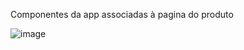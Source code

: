 Componentes da app associadas à pagina do produto

![image](https://github.com/PauloRTC/Grup-47-QRmeat/assets/82768310/f3c25af4-3d9b-463b-809b-d91d689a0bdf)
